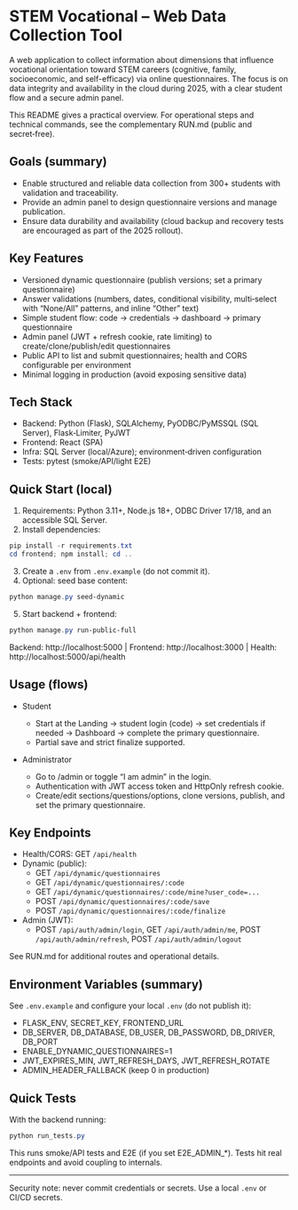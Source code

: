 # STEM Vocational – Web Data Collection Tool

A web application to collect information about dimensions that influence vocational orientation toward STEM careers (cognitive, family, socioeconomic, and self-efficacy) via online questionnaires. The focus is on data integrity and availability in the cloud during 2025, with a clear student flow and a secure admin panel.

This README gives a practical overview. For operational steps and technical commands, see the complementary RUN.md (public and secret‑free).

## Goals (summary)

- Enable structured and reliable data collection from 300+ students with validation and traceability.
- Provide an admin panel to design questionnaire versions and manage publication.
- Ensure data durability and availability (cloud backup and recovery tests are encouraged as part of the 2025 rollout).

## Key Features

- Versioned dynamic questionnaire (publish versions; set a primary questionnaire)
- Answer validations (numbers, dates, conditional visibility, multi‑select with “None/All” patterns, and inline “Other” text)
- Simple student flow: code → credentials → dashboard → primary questionnaire
- Admin panel (JWT + refresh cookie, rate limiting) to create/clone/publish/edit questionnaires
- Public API to list and submit questionnaires; health and CORS configurable per environment
- Minimal logging in production (avoid exposing sensitive data)

## Tech Stack

- Backend: Python (Flask), SQLAlchemy, PyODBC/PyMSSQL (SQL Server), Flask‑Limiter, PyJWT
- Frontend: React (SPA)
- Infra: SQL Server (local/Azure); environment‑driven configuration
- Tests: pytest (smoke/API/light E2E)

## Quick Start (local)

1) Requirements: Python 3.11+, Node.js 18+, ODBC Driver 17/18, and an accessible SQL Server.
2) Install dependencies:

```powershell
pip install -r requirements.txt
cd frontend; npm install; cd ..
```

3) Create a `.env` from `.env.example` (do not commit it).
4) Optional: seed base content:

```powershell
python manage.py seed-dynamic
```

5) Start backend + frontend:

```powershell
python manage.py run-public-full
```

Backend: http://localhost:5000  |  Frontend: http://localhost:3000  |  Health: http://localhost:5000/api/health

## Usage (flows)

- Student
  - Start at the Landing → student login (code) → set credentials if needed → Dashboard → complete the primary questionnaire.
  - Partial save and strict finalize supported.

- Administrator
  - Go to /admin or toggle “I am admin” in the login.
  - Authentication with JWT access token and HttpOnly refresh cookie.
  - Create/edit sections/questions/options, clone versions, publish, and set the primary questionnaire.

## Key Endpoints

- Health/CORS: GET `/api/health`
- Dynamic (public):
  - GET `/api/dynamic/questionnaires`
  - GET `/api/dynamic/questionnaires/:code`
  - GET `/api/dynamic/questionnaires/:code/mine?user_code=...`
  - POST `/api/dynamic/questionnaires/:code/save`
  - POST `/api/dynamic/questionnaires/:code/finalize`
- Admin (JWT):
  - POST `/api/auth/admin/login`, GET `/api/auth/admin/me`, POST `/api/auth/admin/refresh`, POST `/api/auth/admin/logout`

See RUN.md for additional routes and operational details.

## Environment Variables (summary)

See `.env.example` and configure your local `.env` (do not publish it):

- FLASK_ENV, SECRET_KEY, FRONTEND_URL
- DB_SERVER, DB_DATABASE, DB_USER, DB_PASSWORD, DB_DRIVER, DB_PORT
- ENABLE_DYNAMIC_QUESTIONNAIRES=1
- JWT_EXPIRES_MIN, JWT_REFRESH_DAYS, JWT_REFRESH_ROTATE
- ADMIN_HEADER_FALLBACK (keep 0 in production)

## Quick Tests

With the backend running:

```powershell
python run_tests.py
```

This runs smoke/API tests and E2E (if you set E2E_ADMIN_*). Tests hit real endpoints and avoid coupling to internals.

---

Security note: never commit credentials or secrets. Use a local `.env` or CI/CD secrets.
 